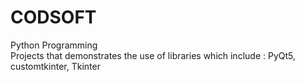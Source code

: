 # CODSOFT
Python Programming  
Projects that demonstrates the use of libraries which include : 
PyQt5,
customtkinter, 
Tkinter



